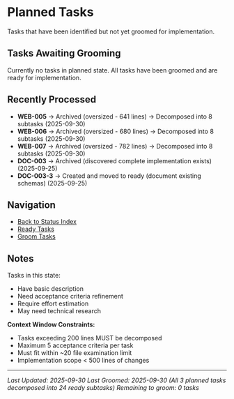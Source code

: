 # Planned Tasks

Tasks that have been identified but not yet groomed for implementation.

## Tasks Awaiting Grooming

Currently no tasks in planned state. All tasks have been groomed and are ready for implementation.

<!-- ✅ 2025-09-30 Grooming Session: All 3 oversized tasks decomposed
     WEB-005 → Archived (oversized) → Split into WEB-005-1 through WEB-005-8 (8 subtasks)
     WEB-006 → Archived (oversized) → Split into WEB-006-1 through WEB-006-8 (8 subtasks)
     WEB-007 → Archived (oversized) → Split into WEB-007-1 through WEB-007-8 (8 subtasks)
     Total: 24 context-window-sized tasks created and moved to ready -->

## Recently Processed
- **WEB-005** → Archived (oversized - 641 lines) → Decomposed into 8 subtasks (2025-09-30)
- **WEB-006** → Archived (oversized - 680 lines) → Decomposed into 8 subtasks (2025-09-30)
- **WEB-007** → Archived (oversized - 782 lines) → Decomposed into 8 subtasks (2025-09-30)
- **DOC-003** → Archived (discovered complete implementation exists) (2025-09-25)
- **DOC-003-3** → Created and moved to ready (document existing schemas) (2025-09-25)

## Navigation
- [Back to Status Index](../index.md)
- [Ready Tasks](./ready.md)
- [Groom Tasks](/groom)

## Notes
Tasks in this state:
- Have basic description
- Need acceptance criteria refinement
- Require effort estimation
- May need technical research

**Context Window Constraints:**
- Tasks exceeding 200 lines MUST be decomposed
- Maximum 5 acceptance criteria per task
- Must fit within ~20 file examination limit
- Implementation scope < 500 lines of changes

---
*Last Updated: 2025-09-30*
*Last Groomed: 2025-09-30 (All 3 planned tasks decomposed into 24 ready subtasks)*
*Remaining to groom: 0 tasks*